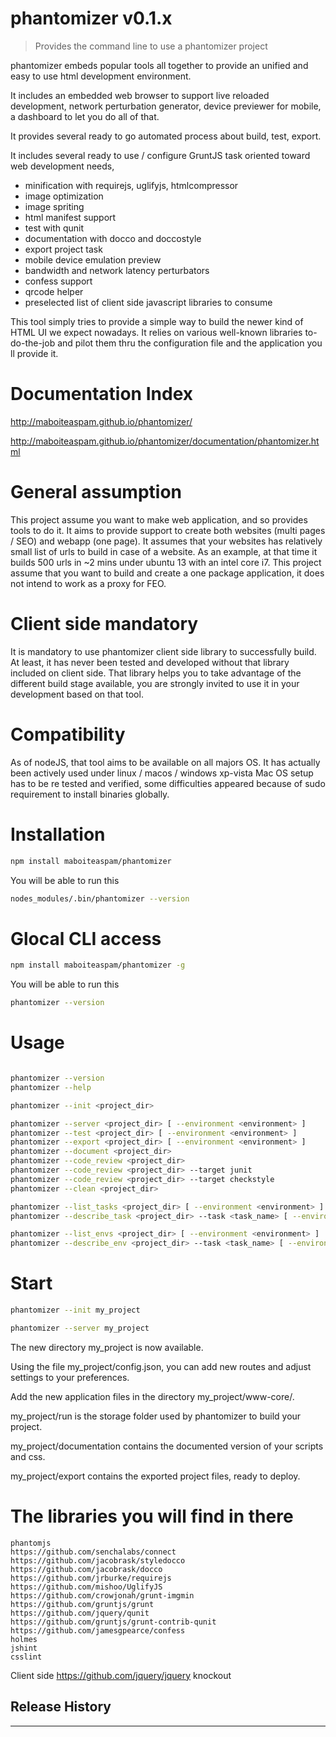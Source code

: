 # phantomizer v0.1.x

> Provides the command line to use a phantomizer project

phantomizer embeds popular tools all together
to provide an unified and easy to use html development environment.

It includes an embedded web browser to support live reloaded development, network perturbation generator, device previewer for mobile, a dashboard to let you do all of that.

It provides several ready to go automated process about build, test, export.

It includes several ready to use / configure GruntJS task oriented toward web development needs,
- minification with requirejs, uglifyjs, htmlcompressor
- image optimization
- image spriting
- html manifest support
- test with qunit
- documentation with docco and doccostyle
- export project task
- mobile device emulation preview
- bandwidth and network latency perturbators
- confess support
- qrcode helper
- preselected list of client side javascript libraries to consume

This tool simply tries to provide a simple way to build the newer kind of HTML UI we expect nowadays.
It relies on various well-known libraries to-do-the-job and pilot them thru the configuration file and the application you ll provide it.

# Documentation Index

http://maboiteaspam.github.io/phantomizer/

http://maboiteaspam.github.io/phantomizer/documentation/phantomizer.html

# General assumption
This project assume you want to make web application, and so provides tools to do it.
It aims to provide support to create both websites (multi pages / SEO) and webapp (one page).
It assumes that your websites has relatively small list of urls to build in case of a website.
As an example, at that time it builds 500 urls in ~2 mins under ubuntu 13 with an intel core i7.
This project assume that you want to build and create a one package application, it does not intend to work as a proxy for FEO.

# Client side mandatory
It is mandatory to use phantomizer client side library to successfully build.
At least, it has never been tested and developed without that library included on client side.
That library helps you to take advantage of the different build stage available, you are strongly invited to use it in your development based on that tool.

# Compatibility
As of nodeJS, that tool aims to be available on all majors OS.
It has actually been actively used under linux / macos / windows xp-vista
Mac OS setup has to be re tested and verified, some difficulties appeared because of sudo requirement to install binaries globally.


# Installation
```bash
npm install maboiteaspam/phantomizer
```

You will be able to run this
```bash
nodes_modules/.bin/phantomizer --version
```

# Glocal CLI access
```bash
npm install maboiteaspam/phantomizer -g
```

You will be able to run this
```bash
phantomizer --version
```

# Usage
```bash

phantomizer --version
phantomizer --help

phantomizer --init <project_dir>

phantomizer --server <project_dir> [ --environment <environment> ]
phantomizer --test <project_dir> [ --environment <environment> ]
phantomizer --export <project_dir> [ --environment <environment> ]
phantomizer --document <project_dir>
phantomizer --code_review <project_dir>
phantomizer --code_review <project_dir> --target junit
phantomizer --code_review <project_dir> --target checkstyle
phantomizer --clean <project_dir>

phantomizer --list_tasks <project_dir> [ --environment <environment> ]
phantomizer --describe_task <project_dir> --task <task_name> [ --environment <environment> ]

phantomizer --list_envs <project_dir> [ --environment <environment> ]
phantomizer --describe_env <project_dir> --task <task_name> [ --environment <environment> ]
```

# Start
```bash
phantomizer --init my_project

phantomizer --server my_project
```

The new directory my_project is now available.

Using the file my_project/config.json, you can add new routes and adjust settings to your preferences.

Add the new application files in the directory my_project/www-core/.

my_project/run is the storage folder used by phantomizer to build your project.

my_project/documentation contains the documented version of your scripts and css.

my_project/export contains the exported project files, ready to deploy.


# The libraries you will find in there
    phantomjs
    https://github.com/senchalabs/connect
    https://github.com/jacobrask/styledocco
    https://github.com/jacobrask/docco
    https://github.com/jrburke/requirejs
    https://github.com/mishoo/UglifyJS
    https://github.com/crowjonah/grunt-imgmin
    https://github.com/gruntjs/grunt
    https://github.com/jquery/qunit
    https://github.com/gruntjs/grunt-contrib-qunit
    https://github.com/jamesgpearce/confess
    holmes
    jshint
    csslint

Client side
    https://github.com/jquery/jquery
    knockout

## Release History


---

